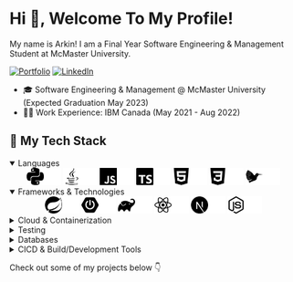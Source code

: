 # Hi 👋, Welcome To My Profile!

My name is Arkin! I am a Final Year Software Engineering & Management Student at McMaster University.

[![Portfolio](https://img.shields.io/badge/website-000000?style=for-the-badge&logo=About.me&logoColor=white)](https://arkinmodi.com)
[![LinkedIn](https://img.shields.io/badge/LinkedIn-0077B5?style=for-the-badge&logo=linkedin&logoColor=white)](https://www.linkedin.com/in/arkinmodi/)

- 🎓 Software Engineering & Management @ McMaster University (Expected Graduation May 2023)
- 🧑‍💻 Work Experience: IBM Canada (May 2021 - Aug 2022)

## 🚀 My Tech Stack

<details open=true>
  <summary>Languages</summary>

  <div align="center">
      <img src="https://raw.githubusercontent.com/arkinmodi/arkinmodi/main/icons/python.svg#gh-light-mode-only" alt="Python 3" title="Python 3" width=30 /><img src="https://raw.githubusercontent.com/arkinmodi/arkinmodi/main/icons/python-white.svg#gh-dark-mode-only" alt="Python 3" title="Python 3" width=30 />
      <img src="https://raw.githubusercontent.com/arkinmodi/arkinmodi/main/icons/java.svg#gh-light-mode-only" alt="Java" title="Java" width=30 /><img src="https://raw.githubusercontent.com/arkinmodi/arkinmodi/main/icons/java-white.svg#gh-dark-mode-only" alt="Java" title="Java" width=30 />
      <img src="https://raw.githubusercontent.com/arkinmodi/arkinmodi/main/icons/javascript.svg#gh-light-mode-only" alt="JavaScript" title="JavaScript" width=30 /><img src="https://raw.githubusercontent.com/arkinmodi/arkinmodi/main/icons/javascript-white.svg#gh-dark-mode-only" alt="JavaScript" title="JavaScript" width=30 />
      <img src="https://raw.githubusercontent.com/arkinmodi/arkinmodi/main/icons/typescript.svg#gh-light-mode-only" alt="TypeScript" title="TypeScript" width=30 /><img src="https://raw.githubusercontent.com/arkinmodi/arkinmodi/main/icons/typescript-white.svg#gh-dark-mode-only" alt="TypeScript" title="TypeScript" width=30 />
      <img src="https://raw.githubusercontent.com/arkinmodi/arkinmodi/main/icons/html.svg#gh-light-mode-only" alt="HTML 5" title="HTML 5" width=30 /><img src="https://raw.githubusercontent.com/arkinmodi/arkinmodi/main/icons/html-white.svg#gh-dark-mode-only" alt="HTML 5" title="HTML 5" width=30 />
      <img src="https://raw.githubusercontent.com/arkinmodi/arkinmodi/main/icons/css.svg#gh-light-mode-only" alt="CSS" title="CSS" width=30 /><img src="https://raw.githubusercontent.com/arkinmodi/arkinmodi/main/icons/css-white.svg#gh-dark-mode-only" alt="CSS" title="CSS" width=30 />
      <img src="https://raw.githubusercontent.com/arkinmodi/arkinmodi/main/icons/latex.svg#gh-light-mode-only" alt="LaTeX" title="LaTeX"  width=30 /><img src="https://raw.githubusercontent.com/arkinmodi/arkinmodi/main/icons/latex-white.svg#gh-dark-mode-only" alt="LaTeX" title="LaTeX"  width=30 />
  </div>
</details>

<details open=true>
  <summary>Frameworks & Technologies</summary>

  <div align="center">
      <img src="https://raw.githubusercontent.com/arkinmodi/arkinmodi/main/icons/spring.svg#gh-light-mode-only" alt="Spring" title="Spring" width=30 /><img src="https://raw.githubusercontent.com/arkinmodi/arkinmodi/main/icons/spring-white.svg#gh-dark-mode-only" alt="Spring" title="Spring" width=30 />
      <img src="https://raw.githubusercontent.com/arkinmodi/arkinmodi/main/icons/spring-boot.svg#gh-light-mode-only" alt="Spring Boot" title="Spring Boot" width=30 /><img src="https://raw.githubusercontent.com/arkinmodi/arkinmodi/main/icons/spring-boot-white.svg#gh-dark-mode-only" alt="Spring Boot" title="Spring Boot" width=30 />
      <img src="https://raw.githubusercontent.com/arkinmodi/arkinmodi/main/icons/gradle.svg#gh-light-mode-only" alt="Gradle" title="Gradle" width=30 /><img src="https://raw.githubusercontent.com/arkinmodi/arkinmodi/main/icons/gradle-white.svg#gh-dark-mode-only" alt="Gradle" title="Gradle" width=30 />
      <img src="https://raw.githubusercontent.com/arkinmodi/arkinmodi/main/icons/react.svg#gh-light-mode-only" alt="React" title="React" width=30 /><img src="https://raw.githubusercontent.com/arkinmodi/arkinmodi/main/icons/react-white.svg#gh-dark-mode-only" alt="React" title="React" width=30 />
      <img src="https://raw.githubusercontent.com/arkinmodi/arkinmodi/main/icons/nextdotjs.svg#gh-light-mode-only" alt="Next.js" title="Next.js" width=30 /><img src="https://raw.githubusercontent.com/arkinmodi/arkinmodi/main/icons/nextdotjs-white.svg#gh-dark-mode-only" alt="Next.js" title="Next.js" width=30 />
      <img src="https://raw.githubusercontent.com/arkinmodi/arkinmodi/main/icons/nodejs.svg#gh-light-mode-only" alt="Node.js" title="Node.js" width=30 /><img src="https://raw.githubusercontent.com/arkinmodi/arkinmodi/main/icons/nodejs-white.svg#gh-dark-mode-only" alt="Node.js" title="Node.js" width=30 />
  </div>
</details>

<details>
  <summary>Cloud & Containerization</summary>

  <div align="center">
      <img src="https://raw.githubusercontent.com/arkinmodi/arkinmodi/main/icons/docker.svg#gh-light-mode-only" alt="Docker" title="Docker" width=30 /><img src="https://raw.githubusercontent.com/arkinmodi/arkinmodi/main/icons/docker-white.svg#gh-dark-mode-only" alt="Docker" title="Docker" width=30 />
      <img src="https://raw.githubusercontent.com/arkinmodi/arkinmodi/main/icons/kubernetes.svg#gh-light-mode-only" alt="Kubernetes" title="Kubernetes" width=30 /><img src="https://raw.githubusercontent.com/arkinmodi/arkinmodi/main/icons/kubernetes-white.svg#gh-dark-mode-only" alt="Kubernetes" title="Kubernetes" width=30 />
  </div>
</details>

<details>
  <summary>Testing</summary>

  <div align="center">
      <img src="https://raw.githubusercontent.com/arkinmodi/arkinmodi/main/icons/junit5.svg#gh-light-mode-only" alt="JUnit 5" title="JUnit 5" width=30 /><img src="https://raw.githubusercontent.com/arkinmodi/arkinmodi/main/icons/junit5-white.svg#gh-dark-mode-only" alt="JUnit 5" title="JUnit 5" width=30 />
      <img src="https://raw.githubusercontent.com/arkinmodi/arkinmodi/main/icons/pytest.svg#gh-light-mode-only" alt="pytest" title="pytest" width=30 /><img src="https://raw.githubusercontent.com/arkinmodi/arkinmodi/main/icons/pytest-white.svg#gh-dark-mode-only" alt="pytest" title="pytest" width=30 />
      <img src="https://raw.githubusercontent.com/arkinmodi/arkinmodi/main/icons/karate.svg" alt="Karate API Testing" title="Karate API Testing" width=30 />
  </div>
</details>

<details>
  <summary>Databases</summary>

  <div align="center">
      <img src="https://raw.githubusercontent.com/arkinmodi/arkinmodi/main/icons/apache-cassandra.svg#gh-light-mode-only" alt="Apache Cassandra" title="Apache Cassandra" width=30 /><img src="https://raw.githubusercontent.com/arkinmodi/arkinmodi/main/icons/apache-cassandra-white.svg#gh-dark-mode-only" alt="Apache Cassandra" title="Apache Cassandra" width=30 />
  </div>
</details>

<details>
  <summary>CICD & Build/Development Tools</summary>

  <div align="center">
      <img src="https://raw.githubusercontent.com/arkinmodi/arkinmodi/main/icons/git.svg#gh-light-mode-only" alt="Git" title="Git" width=30 /><img src="https://raw.githubusercontent.com/arkinmodi/arkinmodi/main/icons/git-white.svg#gh-dark-mode-only" alt="Git" title="Git" width=30 />
      <img src="https://raw.githubusercontent.com/arkinmodi/arkinmodi/main/icons/github.svg#gh-light-mode-only" alt="GitHub" title="GitHub" width=30 /><img src="https://raw.githubusercontent.com/arkinmodi/arkinmodi/main/icons/github-white.svg#gh-dark-mode-only" alt="GitHub" title="GitHub" width=30 />
      <img src="https://raw.githubusercontent.com/arkinmodi/arkinmodi/main/icons/github-pages.svg#gh-light-mode-only" alt="GitHub Pages" title="GitHub Pages" width=30 /><img src="https://raw.githubusercontent.com/arkinmodi/arkinmodi/main/icons/github-pages-white.svg#gh-dark-mode-only" alt="GitHub Pages" title="GitHub Pages" width=30 />
      <img src="https://raw.githubusercontent.com/arkinmodi/arkinmodi/main/icons/github-actions.svg#gh-light-mode-only" alt="GitHub Actions" title="GitHub Actions" width=30 /><img src="https://raw.githubusercontent.com/arkinmodi/arkinmodi/main/icons/github-actions-white.svg#gh-dark-mode-only" alt="GitHub Actions" title="GitHub Actions" width=30 />
      <img src="https://raw.githubusercontent.com/arkinmodi/arkinmodi/main/icons/jenkins.svg#gh-light-mode-only" alt="Jenkins" title="Jenkins" width=30 /><img src="https://raw.githubusercontent.com/arkinmodi/arkinmodi/main/icons/jenkins-white.svg#gh-dark-mode-only" alt="Jenkins" title="Jenkins" width=30 />
  </div>
</details>

Check out some of my projects below 👇
